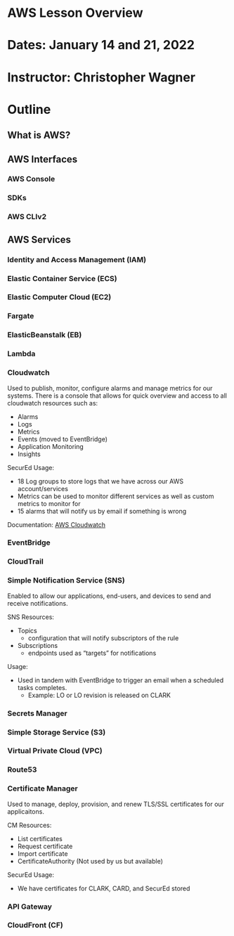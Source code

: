 # AWS Lesson Overview
# Dates: January 14 and 21, 2022
# Instructor: Christopher Wagner

# Outline
## What is AWS?

## AWS Interfaces

### AWS Console

### SDKs

### AWS CLIv2

## AWS Services

### Identity and Access Management (IAM)

### Elastic Container Service (ECS)

### Elastic Computer Cloud (EC2)

### Fargate 

### ElasticBeanstalk (EB)

### Lambda

### Cloudwatch

Used to publish, monitor, configure alarms and manage metrics for our systems. There is a console that allows for quick overview and
access to all cloudwatch resources such as:
- Alarms
- Logs
- Metrics
- Events (moved to EventBridge)
- Application Monitoring
- Insights

SecurEd Usage:
- 18 Log groups to store logs that we have across our AWS account/services
- Metrics can be used to monitor different services as well as custom metrics to monitor for
- 15 alarms that will notify us by email if something is wrong

Documentation:
[AWS Cloudwatch](https://docs.aws.amazon.com/cloudwatch/?id=docs_gateway)

### EventBridge

### CloudTrail

### Simple Notification Service (SNS)

Enabled to allow our applications, end-users, and devices to send and receive notifications.

SNS Resources:
- Topics
    - configuration that will notify subscriptors of the rule
- Subscriptions
    - endpoints used as “targets” for notifications

Usage:
- Used in tandem with EventBridge to trigger an email when a scheduled tasks completes.
    - Example: LO or LO revision is released on CLARK

### Secrets Manager

### Simple Storage Service (S3)

### Virtual Private Cloud (VPC)

### Route53

### Certificate Manager

Used to manage, deploy, provision, and renew TLS/SSL certificates for our applicaitons. 

CM Resources:
- List certificates
- Request certificate
- Import certificate
- CertificateAuthority (Not used by us but available)

SecurEd Usage:
- We have certificates for CLARK, CARD, and SecurEd stored

### API Gateway

### CloudFront (CF)





